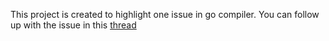 This project is created to highlight one issue in go compiler.
You can follow up with the issue in this [thread](https://github.com/golang/go/issues/14331)
